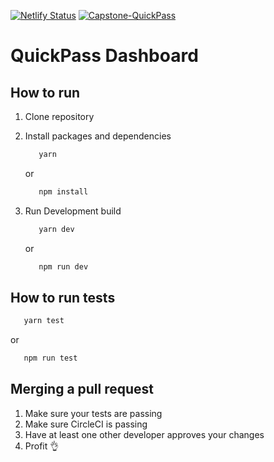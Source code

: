 [![Netlify Status](https://api.netlify.com/api/v1/badges/f51be999-3543-44d4-b156-d7b7b746dd2d/deploy-status)](https://app.netlify.com/sites/capstone-quickpass/deploys)
[![Capstone-QuickPass](https://circleci.com/gh/Capstone-QuickPass/frontend.svg?style=svg)](https://circleci.com/gh/Capstone-QuickPass/frontend)

# QuickPass Dashboard

## How to run

1. Clone repository
2. Install packages and dependencies

   ```bash
      yarn
   ```

   or

   ```bash
      npm install
   ```

3. Run Development build

   ```bash
      yarn dev
   ```

   or

   ```bash
      npm run dev
   ```

## How to run tests

```bash
   yarn test
```

or

```bash
   npm run test
```

## Merging a pull request

1. Make sure your tests are passing
2. Make sure CircleCI is passing
3. Have at least one other developer approves your changes
4. Profit 👌
